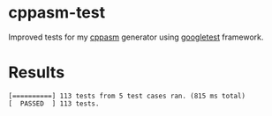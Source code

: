 # cppasm-test
Improved tests for my [cppasm](https://github.com/aelfimow/cppasm)
generator using [googletest](https://github.com/google/googletest) framework.

# Results
```
[==========] 113 tests from 5 test cases ran. (815 ms total)
[  PASSED  ] 113 tests.
```
